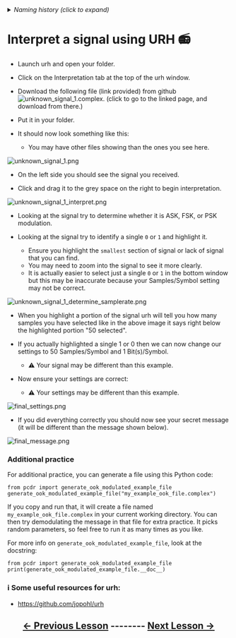 
<details><summary><i>Naming history (click to expand)</i></summary>
<pre>
2023 May 22: 040_Interpret_unknown_signal.md
</pre>
</details>

# Interpret a signal using URH 📻

- Launch urh and open your folder.

- Click on the Interpretation tab at the top of the urh window.

- Download the following file (link provided) from github ![unknown_signal_1.complex](https://github.com/python-can-define-radio/sdr-course/blob/main/classroom_activities/Ch03_Analyzing_Signals_URH/unknown_signal_1.complex). (click to go to the linked page, and download from there.)

- Put it in your folder.

- It should now look something like this:
    - You may have other files showing than the ones you see here.

![unknown_signal_1.png](https://github.com/python-can-define-radio/sdr-course/blob/main/classroom_activities/Chx_Misc/Images/unknown_signal_1.png?raw=true) 

- On the left side you should see the signal you received.

- Click and drag it to the grey space on the right to begin interpretation.

![unknown_signal_1_interpret.png](https://github.com/python-can-define-radio/sdr-course/blob/main/classroom_activities/Chx_Misc/Images/unknown_signal_1_interpret.png?raw=true) 

- Looking at the signal try to determine whether it is ASK, FSK, or PSK modulation.

- Looking at the signal try to identify a single `0` or `1` and highlight it.
    - Ensure you highlight the `smallest` section of signal or lack of signal that you can find.
    - You may need to zoom into the signal to see it more clearly.
    - It is actually easier to select just a single `0` or `1` in the bottom window but this may be inaccurate because your Samples/Symbol setting may not be correct. 

![unknown_signal_1_determine_samplerate.png](https://github.com/python-can-define-radio/sdr-course/blob/main/classroom_activities/Chx_Misc/Images/unknown_signal_1_determine_samplerate.png?raw=true)

- When you highlight a portion of the signal urh will tell you how many samples you have selected like in the above image it says right below the highlighted portion "50 selected".

- If you actually highlighted a single 1 or 0 then we can now change our settings to 50 Samples/Symbol and 1 Bit(s)/Symbol.
    - ⚠️ Your signal may be different than this example.

- Now ensure your settings are correct:
    - ⚠️ Your settings may be different than this example.

![final_settings.png](https://github.com/python-can-define-radio/sdr-course/blob/main/classroom_activities/Chx_Misc/Images/final_settings.png?raw=true) 

- If you did everything correctly you should now see your secret message (it will be different than the message shown below).

![final_message.png](https://github.com/python-can-define-radio/sdr-course/blob/main/classroom_activities/Chx_Misc/Images/final_message.png?raw=true) 

### Additional practice

For additional practice, you can generate a file using this Python code:

```python3
from pcdr import generate_ook_modulated_example_file
generate_ook_modulated_example_file("my_example_ook_file.complex")
```

If you copy and run that, it will create a file named `my_example_ook_file.complex` in your current working directory. You can then try demodulating the message in that file for extra practice. It picks random parameters, so feel free to run it as many times as you like.

For more info on `generate_ook_modulated_example_file`, look at the docstring:

```python3
from pcdr import generate_ook_modulated_example_file
print(generate_ook_modulated_example_file.__doc__)
```

### ℹ️ Some useful resources for urh:

- https://github.com/jopohl/urh

## <p align="center">[&larr; Previous Lesson](https://github.com/python-can-define-radio/sdr-course/blob/main/classroom_activities/Ch03_Analyzing_Signals_URH/030_Generate_a_signal.md)  --------  [Next Lesson &rarr;](https://github.com/python-can-define-radio/sdr-course/blob/main/classroom_activities/Ch03_Analyzing_Signals_URH/050_Interpret_unknown_noisy_signal.md)</p>
